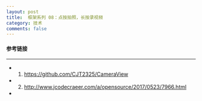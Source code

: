 ```yaml
---
layout: post
title:  框架系列 08：点按拍照，长按录视频
category: 技术
comments: false
---
```


#### 参考链接
 ---
 
 * 1. <https://github.com/CJT2325/CameraView>
 * 2. <http://www.jcodecraeer.com/a/opensource/2017/0523/7966.html>
 * 
 
 
 
 
 
 
 
 
 
 
 
 
 
 
 
 
 